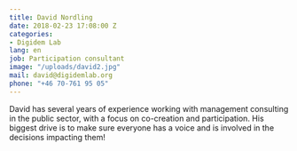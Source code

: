 ```yaml
---
title: David Nordling
date: 2018-02-23 17:08:00 Z
categories:
- Digidem Lab
lang: en
job: Participation consultant
image: "/uploads/david2.jpg"
mail: david@digidemlab.org
phone: "+46 70-761 95 05"
---
```


David has several years of experience working with management consulting in the public sector, with a focus on co-creation and participation. His biggest drive is to make sure everyone has a voice and is involved in the decisions impacting them!
